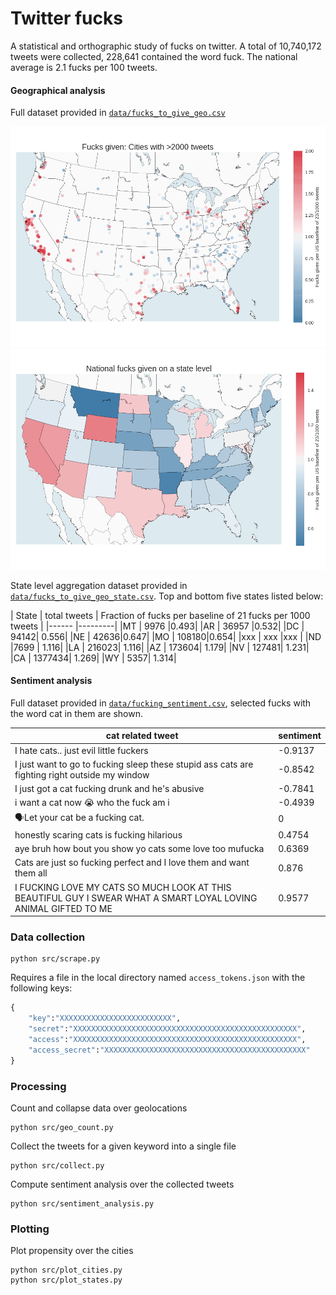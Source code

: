 # Twitter fucks

A statistical and orthographic study of fucks on twitter.
A total of 10,740,172 tweets were collected, 228,641 contained the word fuck.
The national average is 2.1 fucks per 100 tweets.

#### Geographical analysis

Full dataset provided in [`data/fucks_to_give_geo.csv`](data/fucks_to_give_geo.csv)

![Fuck_per_city](figures/fucks_given_per_city.png "Fucks per city")
![Fuck_per_state](figures/fucks_given_national.png "Fucks per state")

State level aggregation dataset provided in [`data/fucks_to_give_geo_state.csv`](data/fucks_to_give_geo_state.csv). Top and bottom five states listed below:

| State | total tweets | Fraction of fucks per baseline of 21 fucks per 1000 tweets |
|------ |---------|
|MT	| 9976 |0.493|
|AR	| 36957 |0.532| 
|DC	| 94142| 0.556|
|NE	| 42636|0.647|
|MO	| 108180|0.654|
|xxx   | xxx |xxx |
|ND	|7699 |	1.116|
|LA	| 216023| 	1.116|
|AZ	| 173604|	1.179|
|NV	| 127481|	1.231|
|CA	| 1377434|	1.269|
|WY	| 5357|	1.314|


#### Sentiment analysis

Full dataset provided in [`data/fucking_sentiment.csv`](data/fucking_sentiment.csv), selected fucks with the word cat in them are shown.

| cat related tweet | sentiment |
| ------| --------- |
| I hate cats.. just evil little fuckers | -0.9137|
I just want to go to fucking sleep these stupid ass cats are fighting right outside my window |	-0.8542 |
|I just got a cat fucking drunk and he's abusive | -0.7841|
| i want a cat now 😭 who the fuck am i | -0.4939|
| 🗣Let your cat be a fucking cat. | 0|
| honestly scaring cats is fucking hilarious | 0.4754 |
| aye bruh how bout you show yo cats some love too mufucka | 0.6369|
| Cats are just so fucking perfect and I love them and want them all | 0.876|
| I FUCKING LOVE MY CATS SO MUCH LOOK AT THIS BEAUTIFUL GUY I SWEAR WHAT A SMART LOYAL LOVING ANIMAL GIFTED TO ME | 0.9577| 


### Data collection

    python src/scrape.py

Requires a file in the local directory named `access_tokens.json` with the following keys:

``` python
{
    "key":"XXXXXXXXXXXXXXXXXXXXXXXXX",
    "secret":"XXXXXXXXXXXXXXXXXXXXXXXXXXXXXXXXXXXXXXXXXXXXXXXXXX",
    "access":"XXXXXXXXXXXXXXXXXXXXXXXXXXXXXXXXXXXXXXXXXXXXXXXXXX",
    "access_secret":"XXXXXXXXXXXXXXXXXXXXXXXXXXXXXXXXXXXXXXXXXXXXX"
}
```

### Processing

Count and collapse data over geolocations

    python src/geo_count.py

Collect the tweets for a given keyword into a single file

    python src/collect.py

Compute sentiment analysis over the collected tweets

    python src/sentiment_analysis.py
    
### Plotting

Plot propensity over the cities

    python src/plot_cities.py
    python src/plot_states.py
